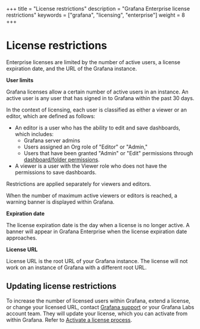+++
title = "License restrictions"
description = "Grafana Enterprise license restrictions"
keywords = ["grafana", "licensing", "enterprise"]
weight = 8
+++

# License restrictions

Enterprise licenses are limited by the number of active users, a license expiration date, and the URL of the Grafana instance.

**User limits**

Grafana licenses allow a certain number of active users in an instance. An active user is any user that has signed in to Grafana within the past 30 days.

In the context of licensing, each user is classified as either a viewer or an editor, which are defined as follows:

- An editor is a user who has the ability to edit and save dashboards, which includes:
    - Grafana server admins
    - Users assigned an Org role of "Editor" or "Admin," 
    - Users that have been granted "Admin" or "Edit" permissions through [dashboard/folder permissions](https://grafana.com/docs/grafana/latest/permissions/dashboard_folder_permissions/).     
- A viewer is a user with the Viewer role who does not have the permissions to save dashboards.

Restrictions are applied separately for viewers and editors.

When the number of maximum active viewers or editors is reached, a warning banner is displayed within Grafana.

**Expiration date**

The license expiration date is the day when a license is no longer active. A banner will appear in Grafana Enterprise when the license expiration date approaches.

**License URL**

License URL is the root URL of your Grafana instance. The license will not work on an instance of Grafana with a different root URL.

## Updating license restrictions

To increase the number of licensed users within Grafana, extend a license, or change your licensed URL, contact [Grafana support](https://grafana.com/profile/org#support) or your Grafana Labs account team. They will update your license, which you can activate from within Grafana. Refer to [Activate a license process](https://grafana.com/docs/grafana/latest/enterprise/activate-license/).
